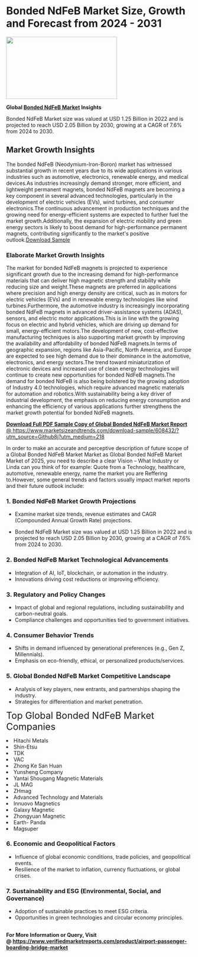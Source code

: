 <H1>Bonded NdFeB Market Size, Growth and Forecast from 2024 - 2031</H1><img class="aligncenter size-medium wp-image-584254" src="https://thirdeyenews.in/wp-content/uploads/2024/09/Global-Market-Research-300x168.jpeg" alt="" width="300" height="168" /><p><strong>Global&nbsp;<a href="https://www.marketsizeandtrends.com/download-sample/608432/?utm_source=Github8j?utm_medium=218">Bonded NdFeB Market</a> Insights</strong></p><p>Bonded NdFeB Market size was valued at USD 1.25 Billion in 2022 and is projected to reach USD 2.05 Billion by 2030, growing at a CAGR of 7.6% from 2024 to 2030.</p><p><h2>Market Growth Insights</h2> The bonded NdFeB (Neodymium-Iron-Boron) market has witnessed substantial growth in recent years due to its wide applications in various industries such as automotive, electronics, renewable energy, and medical devices.As industries increasingly demand stronger, more efficient, and lightweight permanent magnets, bonded NdFeB magnets are becoming a key component in several advanced technologies, particularly in the development of electric vehicles (EVs), wind turbines, and consumer electronics.The continuous advancement in production techniques and the growing need for energy-efficient systems are expected to further fuel the market growth.Additionally, the expansion of electric mobility and green energy sectors is likely to boost demand for high-performance permanent magnets, contributing significantly to the market's positive outlook.<a href="#">Download Sample</a> <h3>Elaborate Market Growth Insights</h3> The market for bonded NdFeB magnets is projected to experience significant growth due to the increasing demand for high-performance materials that can deliver high magnetic strength and stability while reducing size and weight.These magnets are preferred in applications where precision and high energy density are critical, such as in motors for electric vehicles (EVs) and in renewable energy technologies like wind turbines.Furthermore, the automotive industry is increasingly incorporating bonded NdFeB magnets in advanced driver-assistance systems (ADAS), sensors, and electric motor applications.This is in line with the growing focus on electric and hybrid vehicles, which are driving up demand for small, energy-efficient motors.The development of new, cost-effective manufacturing techniques is also supporting market growth by improving the availability and affordability of bonded NdFeB magnets.In terms of geographic expansion, regions like Asia-Pacific, North America, and Europe are expected to see high demand due to their dominance in the automotive, electronics, and energy sectors.The trend toward miniaturization of electronic devices and increased use of clean energy technologies will continue to create new opportunities for bonded NdFeB magnets.The demand for bonded NdFeB is also being bolstered by the growing adoption of Industry 4.0 technologies, which require advanced magnetic materials for automation and robotics.With sustainability being a key driver of industrial development, the emphasis on reducing energy consumption and enhancing the efficiency of various applications further strengthens the market growth potential for bonded NdFeB magnets.<a href="#"></p><p><span class=""><strong>Download Full PDF Sample Copy of Global Bonded NdFeB Market Report</strong> @ <a href="https://www.marketsizeandtrends.com/download-sample/608432/?utm_source=Github8j?utm_medium=218" target="_blank">https://www.marketsizeandtrends.com/download-sample/608432/?utm_source=Github8j?utm_medium=218</a></span></p><p>In order to make an accurate and perceptive description of future scope of a Global&nbsp;Bonded NdFeB Market Market as Global&nbsp;Bonded NdFeB Market Market of 2025, you need to describe a clear Vision &ndash; What Industry or Linda can you think of for example: Quote from a Technology, healthcare, automotive, renewable energy, name the market you are Reffering to.However, some general trends and factors usually impact market reports and their future outlook include:</p><h3>1.&nbsp;<strong>Bonded NdFeB Market Growth Projections</strong></h3><ul><li>Examine market size trends, revenue estimates and CAGR (Compounded Annual Growth Rate) projections.</li><li><p>Bonded NdFeB Market size was valued at USD 1.25 Billion in 2022 and is projected to reach USD 2.05 Billion by 2030, growing at a CAGR of 7.6% from 2024 to 2030.</p></li></ul><h3>2.&nbsp;<strong>Bonded NdFeB Market Technological Advancements</strong></h3><ul><li>Integration of AI, IoT, blockchain, or automation in the industry.</li><li>Innovations driving cost reductions or improving efficiency.</li></ul><h3>3.&nbsp;<strong>Regulatory and Policy Changes</strong></h3><ul><li>Impact of global and regional regulations, including sustainability and carbon-neutral goals.</li><li>Compliance challenges and opportunities tied to government initiatives.</li></ul><h3>4.&nbsp;<strong>Consumer Behavior Trends</strong></h3><ul><li>Shifts in demand influenced by generational preferences (e.g., Gen Z, Millennials).</li><li>Emphasis on eco-friendly, ethical, or personalized products/services.</li></ul><h3>5.&nbsp;<strong>Global Bonded NdFeB Market Competitive Landscape</strong></h3><ul><li>Analysis of key players, new entrants, and partnerships shaping the industry.</li><li>Strategies for differentiation and market penetration.</li></ul><p data-pm-slice="1 1 []"><span style="color: inherit; font-family: inherit; font-size: 25px;">Top Global Bonded NdFeB Market Companies</span></p><div class="" data-test-id=""><p><li>Hitachi Metals</li><li> Shin-Etsu</li><li> TDK</li><li> VAC</li><li> Zhong Ke San Huan</li><li> Yunsheng Company</li><li> Yantai Shougang Magnetic Materials</li><li> JL MAG</li><li> ZHmag</li><li> Advanced Technology and Materials</li><li> Innuovo Magnetics</li><li> Galaxy Magnetic</li><li> Zhongyuan Magnetic</li><li> Earth- Panda</li><li> Magsuper</li></p></div><h3>6.&nbsp;<strong>Economic and Geopolitical Factors</strong></h3><ul><li>Influence of global economic conditions, trade policies, and geopolitical events.</li><li>Resilience of the market to inflation, currency fluctuations, or global crises.</li></ul><h3>7.&nbsp;<strong>Sustainability and ESG (Environmental, Social, and Governance)</strong></h3><ul><li>Adoption of sustainable practices to meet ESG criteria.</li><li>Opportunities in green technologies and circular economy principles.</li></ul><h2><strong style="font-size: 14px;">For More Information or Query, Visit @&nbsp;</strong><a style="background-color: #ffffff; font-size: 14px;" href="https://www.marketsizeandtrends.com/report/bonded-ndfeb-market/" target="_blank">https://www.verifiedmarketreports.com/product/airport-passenger-boarding-bridge-market</a></h2>